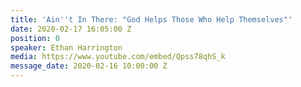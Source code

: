 ```yaml
---
title: 'Ain''t In There: "God Helps Those Who Help Themselves"'
date: 2020-02-17 16:05:00 Z
position: 0
speaker: Ethan Harrington
media: https://www.youtube.com/embed/Qpss78qhS_k
message_date: 2020-02-16 10:00:00 Z
---
```


